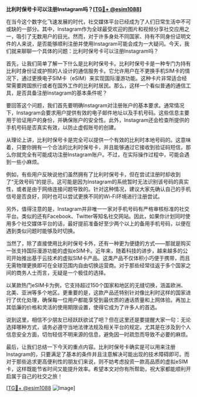 **比利时保号卡可以注册Instagram吗？[[TG💪+ @esim1088](https://t.me/s/esim1088)]**

在当今这个数字化飞速发展的时代，社交媒体平台已经成为了人们日常生活中不可或缺的一部分。其中，Instagram作为全球最受欢迎的图片和视频分享社交应用之一，吸引了无数用户的目光。然而，对于许多身处不同国家、持有不同身份证明文件的人来说，是否能够顺利注册并使用Instagram可能会成为一大疑问。今天，我们就来聊聊一个具体的问题：比利时保号卡可以注册Instagram吗？

首先，让我们简单了解一下什么是比利时保号卡。比利时保号卡是一种专门为持有比利时身份证或护照的人设计的通信服务卡。它允许用户在不更换手机SIM卡的情况下，通过更换电子SIM卡（eSIM）来实现国际漫游功能。这种卡片非常适合经常需要跨国旅行或者在国外工作的比利时居民。那么，这样一个看似普通的通信工具，是否具备注册Instagram的基本条件呢？

要回答这个问题，我们首先要明确Instagram对注册账户的基本要求。通常情况下，Instagram会要求用户提供有效的电子邮件地址以及手机号码。这些信息主要用于验证用户的身份，并确保账户的安全性。此外，Instagram还会检查所提供的手机号码是否真实有效，以防止虚假账号的创建。

从理论上讲，比利时保号卡是完全可以提供一个有效的比利时本地号码的。这意味着，只要你拥有一个合法的比利时保号卡，并且能够通过它接收到验证码短信，那么你就完全有可能成功注册Instagram账户。不过，在实际操作过程中，可能会遇到一些小麻烦。

例如，有些用户反映说他们虽然拥有了比利时保号卡，但在尝试注册时却收到了“无效号码”的提示。这可能是因为Instagram的系统暂时无法识别该号码的真实性，或者是由于网络连接问题导致的。针对这种情况，建议大家先确认自己的手机信号是否良好，同时也可以尝试更换不同的Wi-Fi环境进行注册尝试。

另外，值得注意的是，Instagram并非唯一一家对手机号码有严格审核标准的社交平台。类似的还有Facebook、Twitter等知名社交网站。因此，如果你计划同时使用多个社交媒体平台的话，最好提前准备好至少两个以上的备用手机号码，以便在遇到类似问题时能够及时切换。

当然了，除了直接使用比利时保号卡外，还有一种更为便捷的方式——那就是购买一张支持国际漫游功能的虚拟eSIM卡。近年来，随着科技的进步，越来越多的公司开始推出基于云技术的虚拟SIM卡产品。这类产品不仅体积小巧便于携带，而且无需物理更换即可在全球范围内自由切换运营商。对于那些经常往返于多个国家之间的商务人士而言，无疑是一个极佳的选择。

以某款热门eSIM卡为例，它支持超过150个国家和地区的无缝切换，涵盖欧洲、北美、亚洲等多个地区。更重要的是，这款产品还特别针对像比利时这样的国家进行了优化处理，确保每一位用户都能享受到最优质的通话质量和上网体验。再加上其低廉的价格和灵活的使用期限设置，使得它成为了许多人的首选。

说到这里，相信不少朋友已经跃跃欲试了吧？但在这里还是要提醒大家一句：无论选择哪种方式，请务必遵守当地法律法规及相关平台的规定。尤其是在涉及到个人信息安全方面，切勿轻信不明来源的信息，避免因一时疏忽而导致不必要的麻烦。

最后，让我们总结一下今天的重点内容。比利时保号卡确实是可以用来注册Instagram的，只要满足了基本的条件并且注意解决可能出现的技术障碍即可。而对于那些追求更高便利性的朋友们来说，则不妨考虑投资一款高品质的虚拟eSIM卡，这样既能节省时间又能提升效率。希望本文对你有所帮助，祝大家都能顺利开启属于自己的社交之旅！

[[TG💪+ @esim1088](https://t.me/s/esim1088) ![Image](https://i.postimg.cc/4NQfJmqS/Snipaste-2025-05-13-00-14-12.png)]